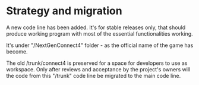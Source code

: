 # Strategy and migration #

A new code line has been added. It's for stable releases only, that should produce working program with most of the essential functionalities working.

It's under "/NextGenConnect4" folder - as the official name of the game has become.

The old /trunk/connect4 is preserved for a space for developers to use as workspace.
Only after reviews and acceptance by the project's owners  will the code from this "/trunk" code line be migrated to the main code line.